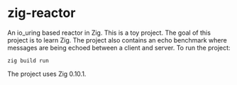 # zig-reactor
An io_uring based reactor in Zig. This is a toy project. The goal of this project is 
to learn Zig. The project also contains an echo benchmark where messages are being 
echoed between a client and server. To run the project:

    zig build run

The project uses Zig 0.10.1.